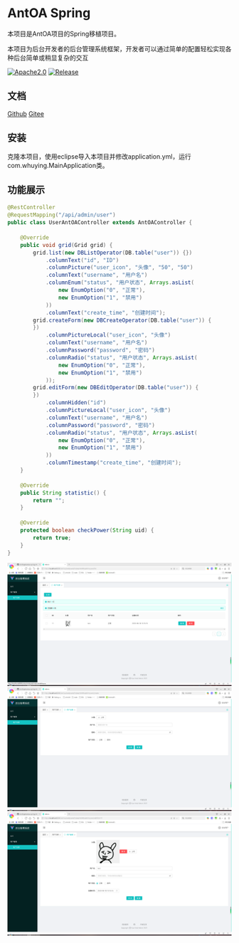 # AntOA Spring

本项目是AntOA项目的Spring移植项目。

本项目为后台开发者的后台管理系统框架，开发者可以通过简单的配置轻松实现各种后台简单或稍显复杂的交互

[![Apache2.0](https://img.shields.io/github/license/similing4/antoa-spring)](https://github.com/similing4/antoa-spring/blob/master/LICENSE)
[![Release](https://img.shields.io/github/v/release/similing4/antoa-spring)](https://github.com/similing4/antoa-spring/releases/latest)

## 文档
[Github](https://similing4.github.io/antoa-spring)
[Gitee](https://similing.gitee.io/antoa-spring)

## 安装

克隆本项目，使用eclipse导入本项目并修改application.yml，运行com.whuying.MainApplication类。

## 功能展示
```java
@RestController
@RequestMapping("/api/admin/user")
public class UserAntOAController extends AntOAController {

    @Override
    public void grid(Grid grid) {
        grid.list(new DBListOperator(DB.table("user")) {})
            .columnText("id", "ID")
            .columnPicture("user_icon", "头像", "50", "50")
            .columnText("username", "用户名")
            .columnEnum("status", "用户状态", Arrays.asList(
                new EnumOption("0", "正常"),
                new EnumOption("1", "禁用")
            ))
            .columnText("create_time", "创建时间");
        grid.createForm(new DBCreateOperator(DB.table("user")) {
        })
            .columnPictureLocal("user_icon", "头像")
            .columnText("username", "用户名")
            .columnPassword("password", "密码")
            .columnRadio("status", "用户状态", Arrays.asList(
                new EnumOption("0", "正常"),
                new EnumOption("1", "禁用")
            ));
        grid.editForm(new DBEditOperator(DB.table("user")) {
        })
            .columnHidden("id")
            .columnPictureLocal("user_icon", "头像")
            .columnText("username", "用户名")
            .columnPassword("password", "密码")
            .columnRadio("status", "用户状态", Arrays.asList(
                new EnumOption("0", "正常"),
                new EnumOption("1", "禁用")
            ))
            .columnTimestamp("create_time", "创建时间");
    }

    @Override
    public String statistic() {
        return "";
    }

    @Override
    protected boolean checkPower(String uid) {
        return true;
    }
}

```
![image](./docs/preview_list.png)
![image](./docs/preview_create.png)
![image](./docs/preview_edit.png)
